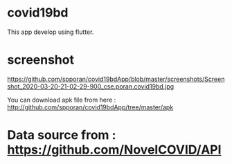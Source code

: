 # covid19bd
This app develop using flutter.

# screenshot
https://github.com/spporan/covid19bdApp/blob/master/screenshots/Screenshot_2020-03-20-21-02-29-900_cse.poran.covid19bd.jpg

You can download apk file from here : http://github.com/spporan/covid19bdApp/tree/master/apk

# Data source from : https://github.com/NovelCOVID/API
